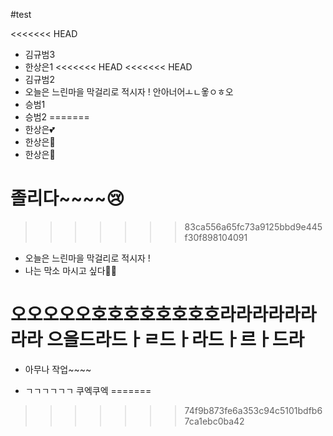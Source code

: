 #test

<<<<<<< HEAD
- 김규범3
- 한상은1
<<<<<<< HEAD
<<<<<<< HEAD
- 김규범2
- 오늘은 느린마을 막걸리로 적시자 !
안아너어ㅗㄴ옿ㅇㅎ오
- 승범1
- 승범2
=======
- 한상은💕
- 한상은🌈
- 한상은💚

# 졸리다~~~~😢
>>>>>>> 83ca556a65fc73a9125bbd9e445f30f898104091


- 오늘은 느린마을 막걸리로 적시자 !
- 나는 막소 마시고 싶다😶‍🌫️

오오오오오호호호호호호호호라라라라라라라라
으을드라드ㅏㄹ드ㅏ라드ㅏ르ㅏ드라
=======


- 아무나 작업~~~~

- ㄱㄱㄱㄱㄱㄱ
쿠엑쿠엑
=======


>>>>>>> 74f9b873fe6a353c94c5101bdfb67ca1ebc0ba42
